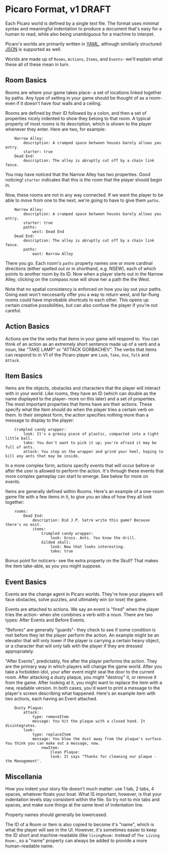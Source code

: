 Picaro Format, v1 DRAFT
=========================

Each Picaro world is defined by a single text file. The format uses minimal syntax and meaningful indentation to produce a document that's easy for a human to read, while also being unambiguous for a machine to interpet.

Picaro's worlds are primarily written in [YAML](http://yaml.org), although similiarly structured [JSON](http://json.org) is supported as well.

Worlds are made up of `Rooms`, `Actions`, `Items`, and `Events`- we'll explain what these all of these mean in turn.

Room Basics
-------------
Rooms are where your game takes place- a set of locations linked together by paths. Any type of setting in your game should be thought of as a room- even if it doesn't have four walls and a ceiling.

Rooms are defined by their ID followed by a colon, and then a set of properties nicely indented to show they belong to that room.  A typical property of most rooms is its description, which is shown to the player whenever they enter. Here are two, for example:

		Narrow Alley:
			description: A cramped space between houses barely allows you entry.
			starter: true
		Dead End:
			description: The alley is abruptly cut off by a chain link fence.
			
You may have noticed that the Narrow Alley has two properties.  Good noticing! `starter` indicates that this is the room that the player should begin in.

Now, these rooms are not in any way connected. If we want the player to be able to move from one to the next, we're going to have to give them `paths`.

		Narrow Alley:
			description: A cramped space between houses barely allows you entry.
			starter: true
			paths:
				west: Dead End
		Dead End:
			description: The alley is abruptly cut off by a chain link fence.
			paths:
				east: Narrow Alley
				
There you go. Each room's `paths` property names one or more cardinal directions (either spelled out or in shorthand, e.g. NSEW), each of which points to another room by its ID.  Now when a player starts out in the Narrow Alley, clicking on the compass rose will show her a path the the West.

Note that no spatial consistency is enforced on how you lay out your paths. Going east won't neccesarily offer you a way to return west, and far-flung rooms could have improbable shortcuts to each other.  This opens up certain creative possibilities, but can also confuse the player if you're not careful.

Action Basics
--------------
Actions are the the verbs that items in your game will respond to. You can think of an action as an extremely short sentence made up of a verb and a noun, like "TAKE LAMP" or "ATTACK GORBACHEV". The verbs that items can respond to in V1 of the Picaro player are `Look`, `Take`, `Use`, `Talk` and `Attack`.

Item Basics
--------------
Items are the objects, obstacles and characters that the player will interact with in your world. Like rooms, they have an ID (which can double as the name displayed to the player- more on this later) and a set of properties.  The most important properties that Items have are their actions.  These specify what the Item should do when the player tries a certain verb on them. In their simplest form, the action specifies nothing more than a message to display to the player:

		Crumpled candy wrapper:
			look: It's a greasy piece of plastic, compacted into a tight little ball.
			take: You don't want to pick it up; you're afraid it may be full of ants.
			attack: You step on the wrapper and grind your heel, hoping to kill any ants that may be inside.
			
In a more complex form, actions specify events that will occur before or after the user is allowed to perform the action. It's through these events that more complex gameplay can start to emerge. See below for more on events.

Items are generally defined within Rooms. Here's an example of a one-room game file with a few items in it, to give you an idea of how they all look together:

		rooms:
			Dead End:
				description: Did J.P. Satre write this game? Because there's no exit.
				items:
					Crumpled candy wrapper:
						look: Gross. Ants. You know the drill.
					Gilded skull:
						look: Now that looks interesting.
						take: true
						
Bonus point for noticers- see the extra property on the Skull? That makes the item take-able, as you you might suppose.
					  

Event Basics
---------------
Events are the change agent in Picaro worlds.  They're how your players will face obstacles, solve puzzles, and ultimately win (or lose) the game.

Events are attached to actions. We say an event is "fired" when the player tries the action- when she combines a verb with a noun. There are two types: After Events and Before Events.  

"Befores" are generally "guards"- they check to see if some condition is met before they let the player perform the action.   An example might be an elevator that will only lower if the player is carrying a certain heavy object, or a character that will only talk with the player if they are dressed appropriately. 

"After Events", predictably, fire after the player performs the action.  They are the primary way in which players will change the game world.  After you take a forbidden idol, your after event might seal the door to the current room.  After attacking a dusty plaque, you might "destroy" it, or remove it from the game.  After looking at it, you might want to replace the item with a new, readable version. In both cases, you'd want to print a message to the player's screen describing what happened. Here's an example item with two actions, each having an Event attached.

		Dusty Plaque:
			attack:
		  		type: removeItem
		  		message: You hit the plaque with a closed hand. It disintegrates.
			look:
				type: replaceItem
			  	message: You blow the dust away from the plaque's surface. You think you can make out a message, now.
		  			newItem: 
		  				Clean Plaque:
			  			look: It says "Thanks for cleaning our plaque - the Management".

		
Miscellania
----------------
How you indent your story file doesn't much matter: use 1 tab, 2 tabs, 4 spaces, whatever floats your boat.  What IS important, however, is that your indentation levels stay consistent within the file. So try not to mix tabs and spaces, and make sure things at the same level of indentation line.

Property names should generally be lowercased.

The ID of a Room or Item is also copied to become it's "name", which is what the player will see in the UI.  However, it's sometimes easier to keep the ID short and machine-readable (like `livingRoom:` instead of `The Living Room:`, so a "name" property can always be added to provide a more human-readable name.